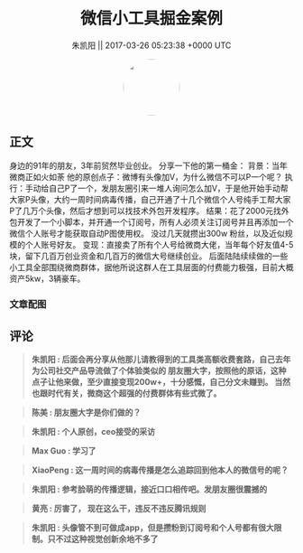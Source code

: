 <h1 align="center">微信小工具掘金案例</h1>




<p align="center">
    <a>朱凯阳 || 2017-03-26 05:23:38 &#43;0000 UTC</a>
</p>

<div align="center">
    <img src="https://images.zsxq.com/FkoDVFuidtuialzmr97OSwHnfTDM?e=1590940799&amp;token=kIxbL07-8jAj8w1n4s9zv64FuZZNEATmlU_Vm6zD:jPRS5GxcEUdCkEJFccSWc25T5bY=" width="100" height="100" style="border:1px solid;border-radius:50%; color:#ffffff"/>
</div>




## 正文

<div>
身边的91年的朋友，3年前贸然毕业创业。
分享一下他的第一桶金：
背景：当年微商正如火如荼
他的原创点子：微博有头像加V，为什么微信不可以P一个呢？ 
执行：手动给自己P了一个，发朋友圈引来一堆人询问怎么加V，于是他开始手动帮大家P头像，大约一周时间病毒传播，自己开通了十几个微信个人号纯手工帮大家P了几万个头像，然后才想到可以找技术外包开发程序。
结果：花了2000元找外包开发了一个小脚本，并开通一个订阅号，所有人必须关注订阅号并且再添加一个微信个人账号才能获取自动P图使用权。 没过几天就攒出300w 粉丝，以及近似规模的个人账号好友。
变现：直接卖了所有个人号给微商大佬，当年每个好友值4-5块，留下几百万创业资金和几百万的微信大号继续创业。
后面陆陆续续做的一些小工具全部围绕微商群体，据他所说这群人在工具层面的付费能力极强，目前大概资产5kw，3辆豪车。
</div>

### 文章配图

<div class="image" align="center">

</div>


## 评论

<div align="left">
<div>

<blockquote >
<span> <strong>朱凯阳 : 后面会再分享从他那儿请教得到的工具类高额收费套路，自己去年为公司社交产品导流做了个体验类似的 朋友圈大字，按照他的原话，这种点子让他来做，至少直接变现200w&#43;，十分感慨，自己分文未赚到。
当然也跟时代有关，微商这个超强的付费群体有些式微了。 </strong></span>
</blockquote>

<blockquote >
<span> <strong>陈美 : 朋友圈大字是你们做的？ </strong></span>
</blockquote>

<blockquote >
<span> <strong>朱凯阳 : 个人原创，ceo接受的采访 </strong></span>
</blockquote>

<blockquote >
<span> <strong>Max Guo : 学习了 </strong></span>
</blockquote>

<blockquote >
<span> <strong>XiaoPeng : 这一周时间的病毒传播是怎么追踪回到他本人的微信号的呢？ </strong></span>
</blockquote>

<blockquote >
<span> <strong>朱凯阳 : 参考脸萌的传播逻辑，接近口口相传吧。发朋友圈很震撼的 </strong></span>
</blockquote>

<blockquote >
<span> <strong>黄亮 : 厉害了， 现在这么干，违反不违反腾讯规则 </strong></span>
</blockquote>

<blockquote >
<span> <strong>朱凯阳 : 头像管不到可做成app，但是攒粉到订阅号和个人号都有很大限制。只不过这种视觉创新余地不多了 </strong></span>
</blockquote>

</div>
</div>